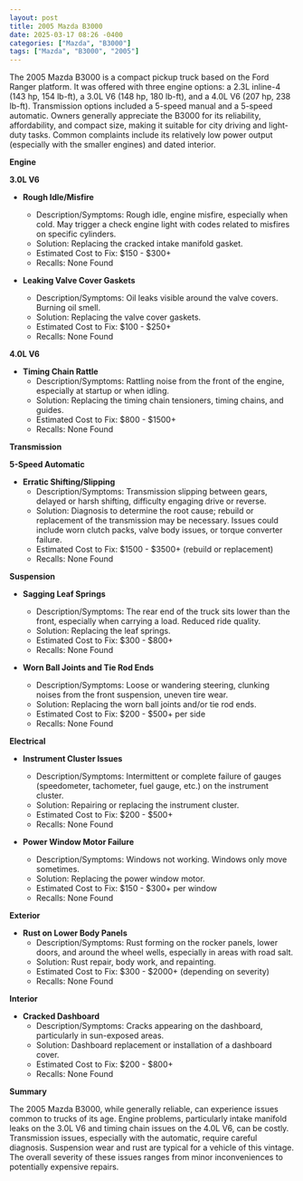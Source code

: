 ```yaml
---
layout: post
title: 2005 Mazda B3000
date: 2025-03-17 08:26 -0400
categories: ["Mazda", "B3000"]
tags: ["Mazda", "B3000", "2005"]
---
```

The 2005 Mazda B3000 is a compact pickup truck based on the Ford Ranger platform. It was offered with three engine options: a 2.3L inline-4 (143 hp, 154 lb-ft), a 3.0L V6 (148 hp, 180 lb-ft), and a 4.0L V6 (207 hp, 238 lb-ft). Transmission options included a 5-speed manual and a 5-speed automatic. Owners generally appreciate the B3000 for its reliability, affordability, and compact size, making it suitable for city driving and light-duty tasks. Common complaints include its relatively low power output (especially with the smaller engines) and dated interior.

**Engine**

**3.0L V6**

*   **Rough Idle/Misfire**
    *   Description/Symptoms: Rough idle, engine misfire, especially when cold. May trigger a check engine light with codes related to misfires on specific cylinders.
    *   Solution: Replacing the cracked intake manifold gasket.
    *   Estimated Cost to Fix: $150 - $300+
    *   Recalls: None Found

*   **Leaking Valve Cover Gaskets**
    *   Description/Symptoms: Oil leaks visible around the valve covers. Burning oil smell.
    *   Solution: Replacing the valve cover gaskets.
    *   Estimated Cost to Fix: $100 - $250+
    *   Recalls: None Found

**4.0L V6**

*   **Timing Chain Rattle**
    *   Description/Symptoms: Rattling noise from the front of the engine, especially at startup or when idling.
    *   Solution: Replacing the timing chain tensioners, timing chains, and guides.
    *   Estimated Cost to Fix: $800 - $1500+
    *   Recalls: None Found

**Transmission**

**5-Speed Automatic**

*   **Erratic Shifting/Slipping**
    *   Description/Symptoms: Transmission slipping between gears, delayed or harsh shifting, difficulty engaging drive or reverse.
    *   Solution: Diagnosis to determine the root cause; rebuild or replacement of the transmission may be necessary. Issues could include worn clutch packs, valve body issues, or torque converter failure.
    *   Estimated Cost to Fix: $1500 - $3500+ (rebuild or replacement)
    *   Recalls: None Found

**Suspension**

*   **Sagging Leaf Springs**
    *   Description/Symptoms: The rear end of the truck sits lower than the front, especially when carrying a load. Reduced ride quality.
    *   Solution: Replacing the leaf springs.
    *   Estimated Cost to Fix: $300 - $800+
    *   Recalls: None Found

*   **Worn Ball Joints and Tie Rod Ends**
    *   Description/Symptoms: Loose or wandering steering, clunking noises from the front suspension, uneven tire wear.
    *   Solution: Replacing the worn ball joints and/or tie rod ends.
    *   Estimated Cost to Fix: $200 - $500+ per side
    *   Recalls: None Found

**Electrical**

*   **Instrument Cluster Issues**
    *   Description/Symptoms: Intermittent or complete failure of gauges (speedometer, tachometer, fuel gauge, etc.) on the instrument cluster.
    *   Solution: Repairing or replacing the instrument cluster.
    *   Estimated Cost to Fix: $200 - $500+
    *   Recalls: None Found

*   **Power Window Motor Failure**
    *   Description/Symptoms: Windows not working. Windows only move sometimes.
    *   Solution: Replacing the power window motor.
    *   Estimated Cost to Fix: $150 - $300+ per window
    *   Recalls: None Found

**Exterior**

*   **Rust on Lower Body Panels**
    *   Description/Symptoms: Rust forming on the rocker panels, lower doors, and around the wheel wells, especially in areas with road salt.
    *   Solution: Rust repair, body work, and repainting.
    *   Estimated Cost to Fix: $300 - $2000+ (depending on severity)
    *   Recalls: None Found

**Interior**

*   **Cracked Dashboard**
    *   Description/Symptoms: Cracks appearing on the dashboard, particularly in sun-exposed areas.
    *   Solution: Dashboard replacement or installation of a dashboard cover.
    *   Estimated Cost to Fix: $200 - $800+
    *   Recalls: None Found

**Summary**

The 2005 Mazda B3000, while generally reliable, can experience issues common to trucks of its age. Engine problems, particularly intake manifold leaks on the 3.0L V6 and timing chain issues on the 4.0L V6, can be costly. Transmission issues, especially with the automatic, require careful diagnosis. Suspension wear and rust are typical for a vehicle of this vintage. The overall severity of these issues ranges from minor inconveniences to potentially expensive repairs.

